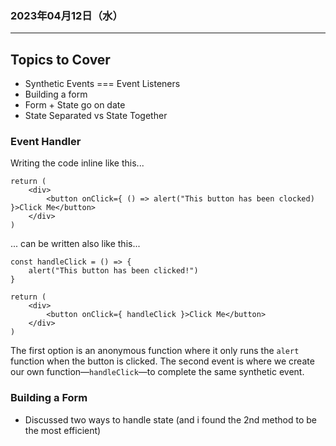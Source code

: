 ### 2023年04月12日（水）
---
## **Topics to Cover**
- Synthetic Events === Event Listeners
- Building a form
- Form + State go on date
- State Separated vs State Together

### **Event Handler**
Writing the code inline like this...

    return (
        <div>
            <button onClick={ () => alert("This button has been clocked) }>Click Me</button>
        </div>
    )
... can be written also like this...

    const handleClick = () => {
        alert("This button has been clicked!")
    }
    
    return (
        <div>
            <button onClick={ handleClick }>Click Me</button>
        </div>
    )
The first option is an anonymous function where it only runs the `alert` function when the button is clicked. The second event is where we create our own function—`handleClick`—to complete the same synthetic event.

### **Building a Form**
- Discussed two ways to handle state (and i found the 2nd method to be the most efficient)

